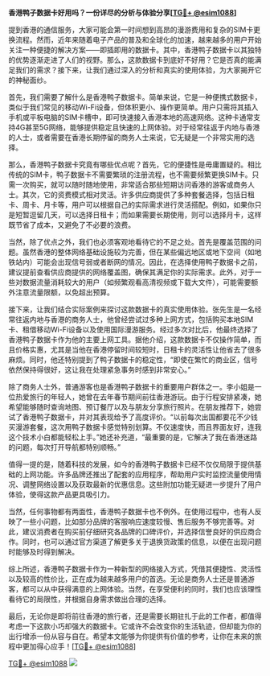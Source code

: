 **香港鸭子数据卡好用吗？一份详尽的分析与体验分享[[TG💪+ @esim1088](https://t.me/s/esim1088)]**

提到香港的通信服务，大家可能会第一时间想到高昂的漫游费用和复杂的SIM卡更换流程。然而，近年来随着电子产品的普及和全球化的加速，越来越多的用户开始关注一种便捷的解决方案——即插即用的数据卡。其中，香港鸭子数据卡以其独特的优势逐渐走进了人们的视野。那么，这款数据卡到底好不好用？它是否真的能满足我们的需求？接下来，让我们通过深入的分析和真实的使用体验，为大家揭开它的神秘面纱。

首先，我们需要了解什么是香港鸭子数据卡。简单来说，它是一种便携式数据卡，类似于我们常见的移动Wi-Fi设备，但体积更小、操作更简单。用户只需将其插入手机或平板电脑的SIM卡槽中，即可快速接入香港本地的高速网络。这种卡通常支持4G甚至5G网络，能够提供稳定且快速的上网体验。对于经常往返于内地与香港的人士，或者需要在香港长期停留的商务人士来说，它无疑是一个非常实用的选择。

那么，香港鸭子数据卡究竟有哪些优点呢？首先，它的便捷性是毋庸置疑的。相比传统的SIM卡，鸭子数据卡不需要繁琐的注册流程，也不需要频繁更换SIM卡。只需一次购买，就可以随时随地使用，非常适合那些短期访问香港的游客或商务人士。其次，它的资费模式相对灵活。许多供应商提供了多种套餐选择，包括日租卡、周卡、月卡等，用户可以根据自己的实际需求进行灵活搭配。例如，如果你只是短暂逗留几天，可以选择日租卡；而如果需要长期使用，则可以选择月卡，这样既节省了成本，又避免了不必要的浪费。

当然，除了优点之外，我们也必须客观地看待它的不足之处。首先是覆盖范围的问题。虽然香港的整体网络基础设施较为完善，但在某些偏远地区或地下空间（如地铁站内）可能会出现信号弱或者断网的情况。因此，在选择使用鸭子数据卡之前，建议提前查看供应商提供的网络覆盖图，确保其满足你的实际需求。此外，对于一些对数据流量消耗较大的用户（如频繁观看高清视频或下载大文件），可能需要额外注意流量限额，以免超出预算。

接下来，让我们结合实际案例来探讨这款数据卡的真实使用体验。张先生是一名经常往返内地与香港的商务人士，他曾经尝试过多种上网方式，包括购买本地SIM卡、租借移动Wi-Fi设备以及使用国际漫游服务。经过多次对比后，他最终选择了香港鸭子数据卡作为他的主要上网工具。据他介绍，这款数据卡不仅操作简单，而且价格实惠，尤其是当他在香港停留时间较短时，日租卡的灵活性让他省去了很多麻烦。同时，他还特别提到了鸭子数据卡的稳定性，“即使在繁忙的商业区，信号依然保持得很好，这让我在处理紧急事务时感到非常安心。”

除了商务人士外，普通游客也是香港鸭子数据卡的重要用户群体之一。李小姐是一位热爱旅行的年轻人，她曾在去年春节期间前往香港游玩。由于行程安排紧凑，她希望能够随时查询地图、预订餐厅以及与朋友分享旅行照片。在朋友推荐下，她尝试了香港鸭子数据卡，并对其表现给予了高度评价。“以前每次出国都要花不少钱买漫游套餐，这次用鸭子数据卡感觉特别划算。不仅速度快，而且界面友好，连我这个技术小白都能轻松上手。”她还补充道，“最重要的是，它解决了我在香港迷路的问题，每次打开导航都特别顺畅。”

值得一提的是，随着科技的发展，如今的香港鸭子数据卡已经不仅仅局限于提供基础的上网功能。许多品牌还推出了配套的应用程序，帮助用户实时监控流量使用情况、调整网络设置以及获取最新的优惠信息。这些附加功能无疑进一步提升了用户体验，使得这款产品更具吸引力。

当然，任何事物都有两面性，香港鸭子数据卡也不例外。在使用过程中，也有人反映了一些小问题，比如部分品牌的客服响应速度较慢、售后服务不够完善等。对此，建议消费者在购买前仔细研究各品牌的口碑评价，并选择信誉良好的供应商合作。同时，也可以通过官方渠道了解更多关于退换货政策的信息，以便在出现问题时能够及时得到解决。

综上所述，香港鸭子数据卡作为一种新型的网络接入方式，凭借其便捷性、灵活性以及较高的性价比，正在成为越来越多用户的首选。无论是商务人士还是普通游客，都可以从中获得满意的上网体验。当然，在享受便利的同时，我们也应该理性看待它的局限性，并根据自身需求做出合理的选择。

最后，无论你是即将前往香港的旅行者，还是需要长期驻扎于此的工作者，都值得考虑一下这款小巧却强大的数据卡。它或许不会改变你的生活轨迹，但却能为你的出行增添一份从容与自在。希望本文能够为你提供有价值的参考，让你在未来的旅程中更加得心应手！[[TG💪+ @esim1088](https://t.me/s/esim1088)]

[TG💪+ @esim1088](https://t.me/s/esim1088) ![](https://i.postimg.cc/4NQfJmqS/Snipaste-2025-05-13-00-14-12.png)